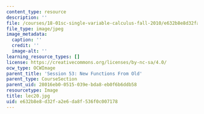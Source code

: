 ```yaml
---
content_type: resource
description: ''
file: /courses/18-01sc-single-variable-calculus-fall-2010/e632b8e8d32fa2e6da8f536f0c007178_lec20.jpg
file_type: image/jpeg
image_metadata:
  caption: ''
  credit: ''
  image-alt: ''
learning_resource_types: []
license: https://creativecommons.org/licenses/by-nc-sa/4.0/
ocw_type: OCWImage
parent_title: 'Session 53: New Functions From Old'
parent_type: CourseSection
parent_uid: 28016eb0-0515-039e-bda8-eb0f6b6ddb58
resourcetype: Image
title: lec20.jpg
uid: e632b8e8-d32f-a2e6-da8f-536f0c007178
---
```

